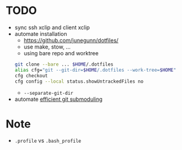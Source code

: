 # TODO

* sync ssh xclip and client xclip
* automate installation
    * <https://github.com/junegunn/dotfiles/>
    * use make, stow, ...
    * using bare repo and worktree
    ```sh
    git clone --bare ... $HOME/.dotfiles
    alias cfg="git --git-dir=$HOME/.dotfiles --work-tree=$HOME"
    cfg checkout
    cfg config --local status.showUntrackedFiles no
    ```
    * `--separate-git-dir`
* automate [efficient git submoduling](https://jokester.io/post/2017-04/update-git-submodule-minimal-traffic/)

# Note
* `.profile` vs `.bash_profile`
